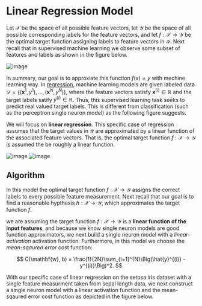 #  Linear Regression Model

Let $\mathcal{X}$ be the space of all possible feature vectors, let $\mathcal{Y}$ be the space of all possible corresponding labels for the feature vectors, and let $f:\mathcal{X} \rightarrow \mathcal{Y}$ be the optimal target function assigning labels to feature vectors in $\mathcal{Y}$. Next recall that in supervised machine learning we observe some subset of features and labels as shown in the figure below. 

![image](https://github.com/ZhikangLiuu/Ind_577_Final_project/assets/165843914/423f171b-6ab8-499e-a058-b58552213b81)

In summary, our goal is to approxiate this function $f(x)=y$ with mechine learning way.
In [regression](https://favtutor.com/blogs/types-of-regression), machine learning models are given labeled data $\mathcal{D} = \{(\mathbf{x}^1, y^1), \dots, (\mathbf{x}^N, y^N)\}$, where the feature vectors satisfy $\mathbf{x}^{(i)} \in \mathbb{R}$ and the target labels satify $y^{(i)} \in \mathbb{R}$. Thus, this supervised learning task seeks to predict real valued target labels. This is different from classification (such as the perceptron single neuron model) as the following figure suggests.

We will focus on **linear regression**. This specific case of regression assumes that the target values in $\mathcal{Y}$ are approximated by a linear function of the associated feature vectors. That is, the optimal target function $f:\mathcal{X} \rightarrow \mathcal{Y}$ is assumed the be roughly a linear function. 



![image](https://github.com/ZhikangLiuu/Ind_577_Final_project/assets/165843914/4831a2c7-bc99-4511-9793-b9b5ebe85383)
![image](https://github.com/ZhikangLiuu/Ind_577_Final_project/assets/165843914/b42f6015-2799-426a-8538-a6f0476c5b1b)

## Algorithm
In this model the optimal target function $f:\mathcal{X} \rightarrow \mathcal{Y}$ assigns the correct labels to every possible feature measurement. Next recall that our goal is to find a reasonable hypthesis $h:\mathcal{X} \rightarrow \mathcal{Y}$, which approximates the target function $f$. 

we are assuming the target function $f:\mathcal{X} \rightarrow \mathcal{Y}$ is a **linear function of the input features**, and because we know single neuron models are good function approximators, we next build a single neuron model with a *linear-activation* activation function. Furthermore, in this model we choose the *mean-sqaured error* cost function:

$$
C(\mathbf{w}, b) = \frac{1}{2N}\sum_{i=1}^{N}\Big(\hat{y}^{(i)} - y^{(i)}\Big)^2. 
$$

With our specific case of linear regression on the setosa iris dataset with a single feature measurment taken from sepal length data, we next construct a single neuron model with a linear activation function and the mean-sqaured error cost function as depicted in the figure below.
